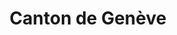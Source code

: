 ---
title: Canton de Genève
weight: 30
cascade:
    canton: Genève
    eglise: EPG
    images:
        - https://cdn.pixabay.com/photo/2015/03/12/16/52/geneva-670479_960_720.jpg
---